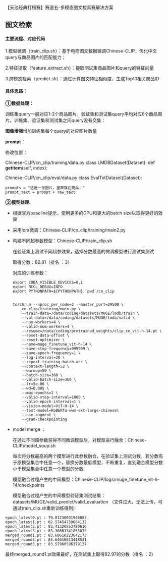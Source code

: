 
【天池经典打榜赛】赛道五-多模态图文检索赛解决方案

## 图文检索

#### **主要流程、对应代码**

1.模型微调（train_clip.sh）：基于电商图文数据微调Chinese-CLIP，优化中文query与商品图片的匹配能力；

2.特征提取（feature_extract.sh）：提取测试集商品图片和query的特征向量

3.跨模态检索（predict.sh）：通过计算图文特征相似度，生成Top10相关商品ID



#### 具体思路：

**①数据处理：**

训练集query一般对应1-2个商品图片，验证集和测试集query平均对应6个商品图片。训练集、验证集和测试集之间query没有交集：

**图像增强**增加训练集每个query的对应图片数量

**prompt**：

修改位置：

Chinese-CLIP/cn_clip/training/data.py  class LMDBDataset(Dataset):    def __getitem__(self, index):

Chinese-CLIP/cn_clip/eval/data.py  class EvalTxtDataset(Dataset):

```
prompts = "这是一张图片，里面存在商品："
prompt_text = prompt + raw_text
```



**②模型处理:**

- 根据官方baseline提示，使用更多的GPU和更大的batch size以取得更好的效果

- 采用lora微调：Chinese-CLIP/cn_clip/training/main2.py

- 构建不同超参数模型：Chinese-CLIP/train_clip.sh

  在验证集上测试不同超参效果，选择分数最高的微调模型进行测试集测试

  取得分数：82.81（排名 ：3） 

  对应的训练参数：

  ```
  export CUDA_VISIBLE_DEVICES=0,1
  export NCCL_DEBUG=INFO
  export PYTHONPATH=${PYTHONPATH}:`pwd`/cn_clip
  
  
  torchrun --nproc_per_node=2 --master_port=29500 \
      cn_clip/training/main.py \
      --train-data=/data/coding/datasets/MUGE/lmdb/train \
      --val-data=/data/coding/datasets/MUGE/lmdb/valid \
      --num-workers=4 \
      --valid-num-workers=4 \
      --resume=/data/coding/pretrained_weights/clip_cn_vit-h-14.pt \
      --reset-data-offset \
      --reset-optimizer \
      --name=muge_finetune_vit-h-14 \
      --save-step-frequency=999999 \
      --save-epoch-frequency=1 \
      --log-interval=20 \
      --report-training-batch-acc \
      --context-length=52 \
      --warmup=50 \
      --batch-size=360 \
      --valid-batch-size=360 \
      --lr=5e-06 \
      --wd=0.005 \
      --max-epochs=2 \
      --valid-step-interval=1000 \
      --valid-epoch-interval=1 \
      --vision-model=ViT-H-14 \
      --text-model=RoBERTa-wwm-ext-large-chinese\
      --use-augment \
      --grad-checkpointing
  ```

- model merge ：

  在通过不同超参数获得不同微调模型后，对模型进行融合：Chinese-CLIP\model_soup.sh

  每次将分数最高的两个模型进行此参数融合，在验证集上测试分数，若分数高于原模型集合中任意一个，替换分数最低模型，不断重复，直到融合模型分数小于模型集合中任意一个模型的分数

  模型融合过程产生的中间模型：Chinese-CLIP/logs/muge_finetune_vit-h-14/checkpoints

  模型融合过程产生的中间模型验证集测试结果：datasets/MUGE/valid_predict/valid_evaluation
 （文件过大，无法上传，可通过train_clip.sh重新训练得到）
```
epoch_latest0.pt : 79.81230031948883
epoch_latest1.pt : 82.57454739084132
epoch_latest2.pt : 83.41320553780616
epoch_latest3.pt : 83.36661341853035
merged_round1.pt : 83.68610223642173
merged_round2.pt : 83.64616613418531
merged_round3.pt : 83.57960596379127
```

最终merged_round1.pt效果最好，在测试集上取得82.97的分数（排名 ：2） 
